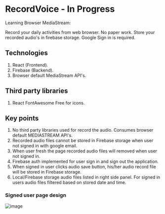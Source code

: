 # RecordVoice - In Progress

Learning Browser MediaStream:

Record your daily activities from web browser. No paper work. Store your recorded audio's in firebase storage. Google Sign in is required.

## Technologies
1. React (Frontend).
2. Firebase (Backend).
3. Browser default MediaStream API's.

## Third party libraries
1. React FontAwesome Free for icons.

## Key points
1. No third party libraries used for record the audio. Consumes browser default MEDIASTREAM API's.
2. Recorded audio files cannot be stored in Firebase storage when user not signed in with google email.
3. When user fresh the page recorded audio files will removed when user not signed in.
4. Firebase auth implemented for user sign in and sign out the application.
5. When signed in user clicks audio save button, his/her audio record file will be stored in Firebase storage.
6. Local/Firebase storage audio files listed in right side panel. For signed in users audio files filtered based on stored date and time.

### Signed user page design

![image](https://github.com/vulchivijay/record-voice/blob/main/public/screenshots/userpage.jpg)
